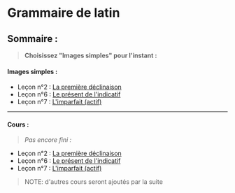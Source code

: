 # Grammaire de latin

## Sommaire :

> **Choisissez "Images simples" pour l'instant :**

#### Images simples :

* Leçon n°2 : <a href="https://raw.githubusercontent.com/lapingenieur/tmp-share/master/latin/2-1e déclinaison bis.png">La première déclinaison</a>
* Leçon n°6 : <a href="https://raw.githubusercontent.com/lapingenieur/tmp-share/master/latin/6-présent bis.png">Le présent de l'indicatif</a>
* Leçon n°7 : <a href="https://raw.githubusercontent.com/lapingenieur/tmp-share/master/latin/7-imparfait bis.png">L'imparfait (actif)</a>

---

#### Cours :

> *Pas encore fini :*

* Leçon n°2 : <a href="https://github.com/lapingenieur/tmp-share/blob/master/latin/2-1e déclinaison.md">La première déclinaison</a>
* Leçon n°6 : <a href="https://github.com/lapingenieur/tmp-share/blob/master/latin/6-présent bis.png">Le présent de l'indicatif</a>
* Leçon n°7 : <a href="https://github.com/lapingenieur/tmp-share/blob/master/latin/7-imparfait bis.png">L'imparfait (actif)</a>

> NOTE: d'autres cours seront ajoutés par la suite
